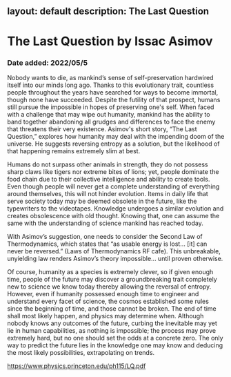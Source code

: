 layout: default
description: The Last Question
---
# The Last Question by Issac Asimov
### Date added: 2022/05/5

Nobody wants to die, as mankind’s sense of self-preservation hardwired itself into our minds long ago. Thanks to this evolutionary trait, countless people throughout the years have searched for ways to become immortal, though none have succeeded.  Despite the futility of that prospect, humans still pursue the impossible in hopes of preserving one's self. When faced with a challenge that may wipe out humanity, mankind has the ability to band together abandoning all grudges and differences to face the enemy that threatens their very existence. Asimov's short story, “The Last Question,” explores how humanity may deal with the impending doom of the universe. He suggests reversing entropy as a solution, but the likelihood of that happening remains extremely slim at best.

Humans do not surpass other animals in strength, they do not possess sharp claws like tigers nor extreme bites of lions; yet, people dominate the food chain due to their collective intelligence and ability to create tools. Even though people will never get a complete understanding of everything around themselves, this will not hinder evolution. Items in daily life that serve society today may be deemed obsolete in the future, like the typewriters to the videotapes. Knowledge undergoes a similar evolution and creates obsolescence with old thought. Knowing that, one can assume the same with the understanding of science mankind has reached today.  

With Asimov’s suggestion, one needs to consider the Second Law of Thermodynamics, which states that “as usable energy is lost… [it] can never be reversed.” (Laws of Thermodynamics RF cafe). This unbreakable, unyielding law renders Asimov’s theory impossible... until proven otherwise. 

Of course, humanity as a species is extremely clever, so if given enough time, people of the future may discover a groundbreaking trait completely new to science we know today thereby allowing the reversal of entropy. However, even if humanity possessed enough time to engineer and understand every facet of science, the cosmos established some rules  since the beginning of time, and those cannot be broken. The end of time shall most likely happen, and physics may determine when. 
Although nobody knows any outcomes of the future, curbing the inevitable may yet lie in human capabilities, as nothing is impossible; the process may prove extremely hard, but no one should set the odds at a concrete zero. The only way to predict the future lies in the knowledge one may know and deducing the most likely possibilities, extrapolating on trends.



https://www.physics.princeton.edu/ph115/LQ.pdf
